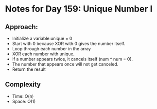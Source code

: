# Notes for Day 159: Unique Number I

## Approach:

- Initialize a variable:unique = 0
- Start with 0 because XOR with 0 gives the number itself.
- Loop through each number in the array
- XOR each number with unique.
- If a number appears twice, it cancels itself (num ^ num = 0).
- The number that appears once will not get canceled.
- Return the result

## Complexity

- Time: O(n)
- Space: O(1)
